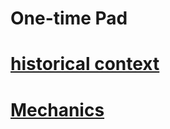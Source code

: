 # One-time Pad
# [historical context](Historical-context/HistoricalContext.md)
# [Mechanics](Mechanics.md)
